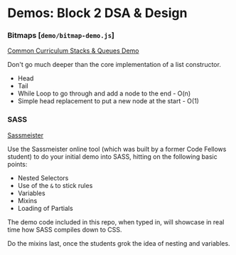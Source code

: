 # Demos: Block 2 DSA & Design

### Bitmaps  [`demo/bitmap-demo.js`]

[Common Curriculum Stacks & Queues Demo](http://codefellows.github.io/code-401-javascript-guide/curricussssssssssssssssssssssssssssssssssssssssssssslum/design-assignments/)

Don't go much deeper than the core implementation of a list constructor.

* Head
* Tail
* While Loop to go through and add a node to the end - O(n)
* Simple head replacement to put a new node at the start - O(1)

### SASS
[Sassmeister](http://www.sassmeister.com)

Use the Sassmeister online tool (which was built by a former Code Fellows student) to do your initial demo into SASS, hitting on the following basic points:

* Nested Selectors
* Use of the `&` to stick rules
* Variables
* Mixins
* Loading of Partials

The demo code included in this repo, when typed in, will showcase in real time how SASS compiles down to CSS.

Do the mixins last, once the students grok the idea of nesting and variables.
